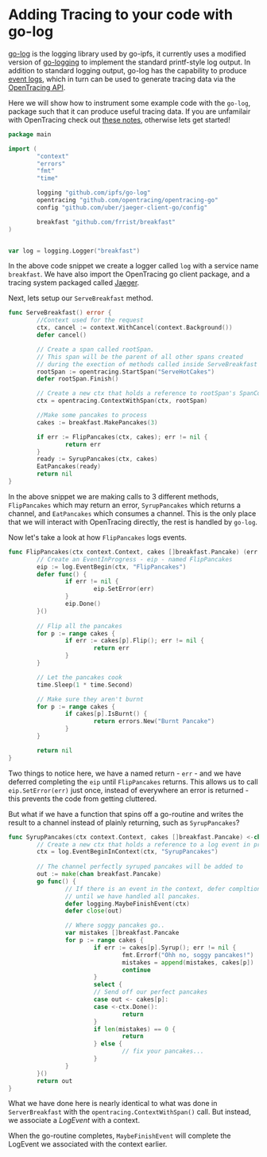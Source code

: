 # Adding Tracing to your code with go-log

[go-log](https://github.com/ipfs/go-log) is the logging library used by go-ipfs, it currently uses a modified version of [go-logging](https://github.com/whyrusleeping/go-logging) to implement the standard printf-style log output. In addition to standard logging output, go-log has the capability to produce [event logs](https://en.wikipedia.org/wiki/Log_file#Event_logs), which in turn can be used to generate tracing data via the [OpenTracing API](https://github.com/opentracing/opentracing-go). 

Here we will show how to instrument some example code with the `go-log`, package such that it can produce useful tracing data. If you are unfamilair with OpenTracing check out [these notes](https://github.com/ipfs/notes/issues/277), otherwise lets get started!

```go
package main

import (
        "context"
        "errors"
        "fmt"
        "time"

        logging "github.com/ipfs/go-log"
        opentracing "github.com/opentracing/opentracing-go"
        config "github.com/uber/jaeger-client-go/config"

        breakfast "github.com/frrist/breakfast"
)


var log = logging.Logger("breakfast")
```

In the above code snippet we create a logger called `log` with a service name `breakfast`. We have also import the OpenTracing go client package, and a tracing system packaged called [Jaeger](https://github.com/jaegertracing/jaeger).

Next, lets setup our `ServeBreakfast` method.

```go
func ServeBreakfast() error {
        //Context used for the request
        ctx, cancel := context.WithCancel(context.Background())
        defer cancel()

        // Create a span called rootSpan.
        // This span will be the parent of all other spans created
        // during the exection of methods called inside ServeBreakfast
        rootSpan := opentracing.StartSpan("ServeHotCakes")
        defer rootSpan.Finish()

        // Create a new ctx that holds a reference to rootSpan's SpanContext
        ctx = opentracing.ContextWithSpan(ctx, rootSpan)

        //Make some pancakes to process
        cakes := breakfast.MakePancakes(3)

        if err := FlipPancakes(ctx, cakes); err != nil {
                return err
        }
        ready := SyrupPancakes(ctx, cakes)
        EatPancakes(ready)
        return nil
}
```

In the above snippet we are making calls to 3 different methods, `FlipPancakes` which may return an error, `SyrupPancakes` which returns a channel, and `EatPancakes` which consumes a channel. This is the only place that we will interact with OpenTracing directly, the rest is handled by `go-log`.

Now let's take a look at how `FlipPancakes` logs events.

```go
func FlipPancakes(ctx context.Context, cakes []breakfast.Pancake) (err error) {
        // Create an EventInProgress - eip - named FlipPancakes
        eip := log.EventBegin(ctx, "FlipPancakes")
        defer func() {
                if err != nil {
                        eip.SetError(err)
                }
                eip.Done()
        }()
		
  		// Flip all the pancakes
        for p := range cakes {
                if err := cakes[p].Flip(); err != nil {
                        return err
                }
        }

        // Let the pancakes cook
        time.Sleep(1 * time.Second)

  		// Make sure they aren't burnt
        for p := range cakes {
                if cakes[p].IsBurnt() {
                        return errors.New("Burnt Pancake")
                }
        }

        return nil
}
```

Two things to notice here, we have a named return - `err` - and we have deferred completing the `eip` until `FlipPancakes` returns. This allows us to call `eip.SetError(err)` just once, instead of everywhere an error is returned - this prevents the code from getting cluttered.

But what if we have a function that spins off a go-routine and writes the result to a channel instead of plainly returning, such as `SyrupPancakes`?

```go
func SyrupPancakes(ctx context.Context, cakes []breakfast.Pancake) <-chan breakfast.Pancake {
        // Create a new ctx that holds a reference to a log event in progress
        ctx = log.EventBeginInContext(ctx, "SyrupPancakes")
  
        // The channel perfectly syruped pancakes will be added to
        out := make(chan breakfast.Pancake)
        go func() {
                // If there is an event in the context, defer compltion of it
                // until we have handled all pancakes.
                defer logging.MaybeFinishEvent(ctx)
                defer close(out)

                // Where soggy pancakes go..
                var mistakes []breakfast.Pancake
                for p := range cakes {
                        if err := cakes[p].Syrup(); err != nil {
                                fmt.Errorf("Ohh no, soggy pancakes!")
                                mistakes = append(mistakes, cakes[p])
                                continue
                        }
                        select {
                        // Send off our perfect pancakes
                        case out <- cakes[p]:
                        case <-ctx.Done():
                                return
                        }
                        if len(mistakes) == 0 {
                                return
                        } else {
                                // fix your pancakes...
                        }
                }
        }()
        return out
}
```

What we have done here is nearly identical to what was done in `ServerBreakfast` with the `opentracing.ContextWithSpan()` call.  But instead, we associate a *LogEvent* with a context.

When the go-routine completes, `MaybeFinishEvent` will complete the LogEvent we associated with the context earlier.
